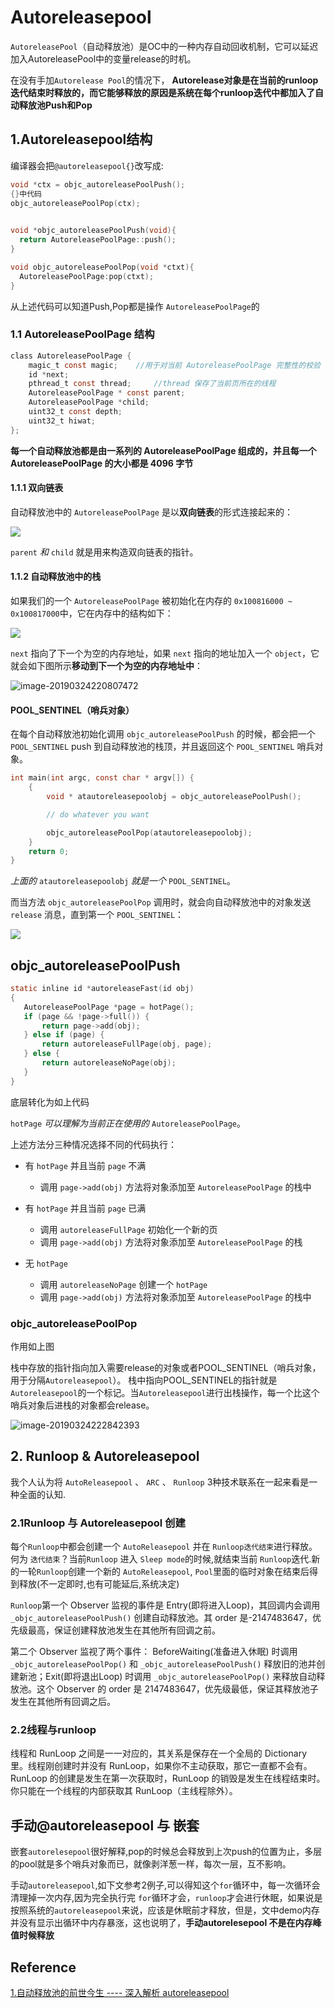 # Autoreleasepool

`AutoreleasePool`（自动释放池）是OC中的一种内存自动回收机制，它可以延迟加入AutoreleasePool中的变量release的时机。

在没有手加`Autorelease Pool`的情况下， **Autorelease对象是在当前的runloop迭代结束时释放的，而它能够释放的原因是系统在每个runloop迭代中都加入了自动释放池Push和Pop**



## 1.Autoreleasepool结构

编译器会把`@autoreleasepool{}`改写成:

```objective-c
void *ctx = objc_autoreleasePoolPush();
{}中代码
objc_autoreleasePoolPop(ctx);
					

void *objc_autoreleasePoolPush(void){
  return AutoreleasePoolPage::push();
}

void objc_autoreleasePoolPop(void *ctxt){
  AutoreleasePoolPage:pop(ctxt);
}
```

从上述代码可以知道Push,Pop都是操作 `AutoreleasePoolPage`的



### 1.1  AutoreleasePoolPage 结构

```objective-c
class AutoreleasePoolPage {
    magic_t const magic;	//用于对当前 AutoreleasePoolPage 完整性的校验
    id *next;
    pthread_t const thread;		//thread 保存了当前页所在的线程
    AutoreleasePoolPage * const parent;
    AutoreleasePoolPage *child;
    uint32_t const depth;
    uint32_t hiwat;
};
```

**每一个自动释放池都是由一系列的 AutoreleasePoolPage 组成的，并且每一个 AutoreleasePoolPage 的大小都是 4096 字节**



#### 1.1.1 双向链表

自动释放池中的 `AutoreleasePoolPage` 是以**双向链表**的形式连接起来的：

![](http://sylarimage.oss-cn-shenzhen.aliyuncs.com/2019-03-24-140349.jpg)

`parent` *和* `child` 就是用来构造双向链表的指针。



#### 1.1.2 自动释放池中的栈

如果我们的一个 `AutoreleasePoolPage` 被初始化在内存的 `0x100816000 ~ 0x100817000`中，它在内存中的结构如下：

![](http://sylarimage.oss-cn-shenzhen.aliyuncs.com/2019-03-24-140609.jpg)

`next` 指向了下一个为空的内存地址，如果 `next` 指向的地址加入一个 `object`，它就会如下图所示**移动到下一个为空的内存地址中**：

![image-20190324220807472](http://sylarimage.oss-cn-shenzhen.aliyuncs.com/2019-03-24-140809.png)



#### POOL_SENTINEL（哨兵对象）

在每个自动释放池初始化调用 `objc_autoreleasePoolPush` 的时候，都会把一个 `POOL_SENTINEL` push 到自动释放池的栈顶，并且返回这个 `POOL_SENTINEL` 哨兵对象。

```objective-c
int main(int argc, const char * argv[]) {
    {
        void * atautoreleasepoolobj = objc_autoreleasePoolPush();

        // do whatever you want

        objc_autoreleasePoolPop(atautoreleasepoolobj);
    }
    return 0;
}
```

*上面的* `atautoreleasepoolobj` *就是一个* `POOL_SENTINEL`。

而当方法 `objc_autoreleasePoolPop` 调用时，就会向自动释放池中的对象发送 `release` 消息，直到第一个 `POOL_SENTINEL`：

![](http://sylarimage.oss-cn-shenzhen.aliyuncs.com/2019-03-24-141046.jpg)



## objc_autoreleasePoolPush

```objective-c
static inline id *autoreleaseFast(id obj)
{
   AutoreleasePoolPage *page = hotPage();
   if (page && !page->full()) {
       return page->add(obj);
   } else if (page) {
       return autoreleaseFullPage(obj, page);
   } else {
       return autoreleaseNoPage(obj);
   }
}
```

底层转化为如上代码

`hotPage` *可以理解为当前正在使用的* `AutoreleasePoolPage`。

上述方法分三种情况选择不同的代码执行：

- 有 `hotPage` 并且当前 `page` 不满
  - 调用 `page->add(obj)` 方法将对象添加至 `AutoreleasePoolPage` 的栈中

- 有 `hotPage` 并且当前 `page` 已满
  - 调用 `autoreleaseFullPage` 初始化一个新的页
  - 调用 `page->add(obj)` 方法将对象添加至 `AutoreleasePoolPage` 的栈

- 无 `hotPage`
  - 调用 `autoreleaseNoPage` 创建一个 `hotPage`
  - 调用 `page->add(obj)` 方法将对象添加至 `AutoreleasePoolPage` 的栈中

### objc_autoreleasePoolPop

作用如上图

栈中存放的指针指向加入需要release的对象或者POOL_SENTINEL（哨兵对象，用于分隔`Autoreleasepool`）。
栈中指向POOL_SENTINEL的指针就是`Autoreleasepool`的一个标记。当`Autoreleasepool`进行出栈操作，每一个比这个哨兵对象后进栈的对象都会release。



![image-20190324222842393](http://sylarimage.oss-cn-shenzhen.aliyuncs.com/2019-03-24-142843.png)



## 2. Runloop & Autoreleasepool

我个人认为将 `AutoReleasepool` 、 `ARC` 、 `Runloop` 3种技术联系在一起来看是一种全面的认知.

### 2.1Runloop 与 Autoreleasepool 创建

 每个`Runloop`中都会创建一个 `AutoReleasepool` 并在 `Runloop迭代结束`进行释放。何为 `迭代结束`？当前`Runloop` 进入 `Sleep mode`的时候,就结束当前 `Runloop`迭代.新的一轮`Runloop`创建一个新的 `AutoReleasepool`, `Pool`里面的临时对象在结束后得到释放(不一定即时,也有可能延后,系统决定)

 `Runloop`第一个 Observer 监视的事件是 Entry(即将进入Loop)，其回调内会调用 `_objc_autoreleasePoolPush()` 创建自动释放池。其 order 是-2147483647，优先级最高，保证创建释放池发生在其他所有回调之前。

 第二个 Observer 监视了两个事件： BeforeWaiting(准备进入休眠) 时调用`_objc_autoreleasePoolPop()` 和 `_objc_autoreleasePoolPush()` 释放旧的池并创建新池；Exit(即将退出Loop) 时调用 `_objc_autoreleasePoolPop()` 来释放自动释放池。这个 Observer 的 order 是 2147483647，优先级最低，保证其释放池子发生在其他所有回调之后。



### 2.2线程与runloop

线程和 RunLoop 之间是一一对应的，其关系是保存在一个全局的 Dictionary 里。线程刚创建时并没有 RunLoop，如果你不主动获取，那它一直都不会有。RunLoop 的创建是发生在第一次获取时，RunLoop 的销毁是发生在线程结束时。你只能在一个线程的内部获取其 RunLoop（主线程除外）。



## 手动@autoreleasepool 与 嵌套

嵌套`autorelesepool`很好解释,pop的时候总会释放到上次push的位置为止，多层的pool就是多个哨兵对象而已，就像剥洋葱一样，每次一层，互不影响。

手动`autoreleasepool`,如下文参考2例子,可以得知这个`for`循环中，每一次循环会清理掉一次内存,因为完全执行完 `for`循环才会，`runloop`才会进行休眠，如果说是按照系统的`autoreleasepool`来说，应该是休眠前才释放，但是，文中demo内存并没有显示出循环中内存暴涨，这也说明了，**手动autorelesepool 不是在内存峰值时候释放**



## Reference

[1.自动释放池的前世今生 ---- 深入解析 autoreleasepool](https://draveness.me/autoreleasepool)